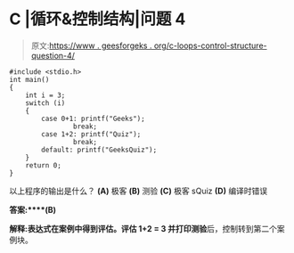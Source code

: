 # C |循环&控制结构|问题 4

> 原文:[https://www . geesforgeks . org/c-loops-control-structure-question-4/](https://www.geeksforgeeks.org/c-loops-control-structure-question-4/)

```
#include <stdio.h>
int main()
{
    int i = 3;
    switch (i)
    {
        case 0+1: printf("Geeks");
                break;
        case 1+2: printf("Quiz");
                break;
        default: printf("GeeksQuiz");
    }
    return 0;
}
```

以上程序的输出是什么？
**(A)** 极客
**(B)** 测验
**(C)** 极客 sQuiz
**(D)** 编译时错误

**答案:****(B)**

**解释:**表达式在案例中得到评估。评估 **1+2 = 3** 并打印**测验**后，控制转到第二个案例块。